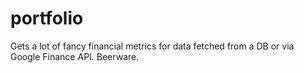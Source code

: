 portfolio
=========

Gets a lot of fancy financial metrics for data fetched from a DB or via Google Finance API. Beerware.
